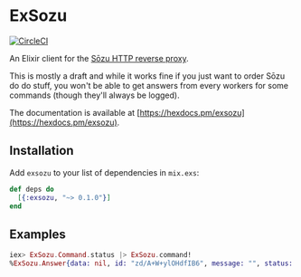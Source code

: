 # ExSozu

[![CircleCI](https://circleci.com/gh/evuez/exsozu.svg?style=svg)](https://circleci.com/gh/evuez/exsozu)

An Elixir client for the [Sōzu HTTP reverse proxy](https://github.com/sozu-proxy/sozu).

This is mostly a draft and while it works fine if you just want to order Sōzu do do stuff, you won't be able to get answers from every workers for some commands (though they'll always be logged).

The documentation is available at [https://hexdocs.pm/exsozu](https://hexdocs.pm/exsozu).

## Installation

Add `exsozu` to your list of dependencies in `mix.exs`:

```elixir
def deps do
  [{:exsozu, "~> 0.1.0"}]
end
```

## Examples

```elixir
iex> ExSozu.Command.status |> ExSozu.command!
%ExSozu.Answer{data: nil, id: "zd/A+W+ylOHdfIB6", message: "", status: "OK"}
```

